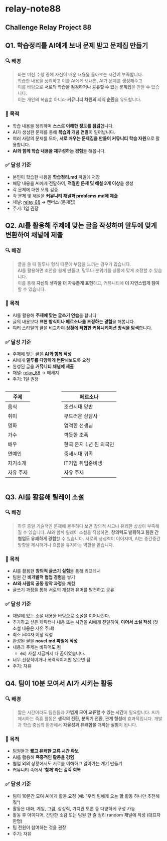 # relay-note88
## Challenge Relay Project 88
## Q1. 학습정리를 AI에게 보내 문제 받고 문제집 만들기

### 🔍 배경
> 바쁜 미션 수행 중에 자신이 배운 내용을 돌아보는 시간이 부족합니다.  
학습한 내용을 정리하고 이를 AI에게 보내면, AI가 문제를 생성해주고  
이를 바탕으로 **서로의 학습을 점검하거나 공유할 수 있는 문제집**을 만들 수 있습니다.  
이는 개인의 복습뿐 아니라 **커뮤니티 차원의 지식 순환**을 유도합니다.

### 🎯 목적
- 학습 내용을 정리하며 **스스로 이해한 정도를 점검**합니다.  
- AI가 생성한 문제를 통해 **복습과 개념 연결**이 일어납니다.  
- 여러 사람의 문제를 모아, **서로 배우는 문제집을 만들어 커뮤니티 학습 자원**으로 활용합니다.  
- **AI와 함께 학습 내용을 재구성하는 경험**을 해봅니다.

### ✅ 달성 기준
- 본인이 학습한 내용을 **학습정리.md** 파일에 저장
- 해당 내용을 AI에게 전달하여, **적절한 문제 및 해설 3개 이상**을 생성
- 각 문제에 대한 오류 검증
- 각 문제 및 해설을 **커뮤니티 채널과 problems.md에 제출**
- 채널: [relay_88](https://boostcampwm10-ch.slack.com/archives/C096DTG3VH8) -> 캔버스 (문제집)
- 주기: 1일 권장

## Q2. AI를 활용해 주제에 맞는 글을 작성하여 말투에 맞게 변환하여 채널에 제출

### 🔍 배경
> 글을 쓸 때 말투나 형식 때문에 부담을 느끼는 경우가 많습니다.  
AI를 활용하면 초안을 쉽게 만들고, 말투나 분위기를 상황에 맞게 조정할 수 있습니다.  
이를 통해 **자신의 생각을 더 자유롭게 표현**하고, 커뮤니티에 **더 자연스럽게 참여**할 수 있습니다.

### 🎯 목적
- AI를 활용해 **주제에 맞는 글쓰기 연습**을 합니다.  
- 글의 내용보다 **표현 방식이나 페르소나를 조정하는 경험**을 해봅니다.  
- 여러 스타일의 글을 비교하며 **상황에 적합한 커뮤니케이션 방식을 탐색**합니다.  

### ✅ 달성 기준
- 주제에 맞는 글을 **AI와 함께 작성**  
- AI에게 **말투를 다양하게 변환**해보도록 요청 
- 완성된 글을 **커뮤니티 채널에 제출**
- 채널: [relay_88](https://boostcampwm10-ch.slack.com/archives/C096DTG3VH8) -> 메세지
- 주기: 1일 권장

<div style="display: flex; gap: 100px;">
<div>

| 주제 |
| --- |
| 음식 |
| 취미 |
| 영화 |
| 가수 |
| 배우 |
| 연예인 |
| 자기소개 |
| 자유 주제 |
</div>
<div>

| 페르소나 |
| --- |
| 조선시대 양반 |
| 부드러운 상담사 |
| 엄격한 선생님 |
| 깍듯한 조폭 |
| 한국 온지 1년 된 외국인 |
| 중세시대 귀족 |
| IT기업 취업준비생 |
| 자유 주제 |
</div>
</div>

## Q3. AI를 활용해 릴레이 소설

### 🔍 배경  
> 하루 종일 기술적인 문제에 몰두하다 보면 창의적 사고나 유쾌한 상상이 부족해질 수 있습니다.
AI와 함께 릴레이 소설을 작성하면, **창의력도 발휘하고 팀원 간 협업도 유쾌하게 경험**할 수 있습니다.
서로의 상상력이 이어지며, AI는 중간중간 방향을 제시하거나 흐름을 유지하는 역할을 맡습니다.

### 🎯 목적  
- AI를 활용한 **창의적 글쓰기 실험**을 통해 리프레시
- 팀원 간 **비개발적 협업 경험**을 쌓기
- **AI와 사람의 공동 창작 과정**을 체험
- 글쓰기 과정을 통해 서로의 개성과 유머를 발견하고 공유

### ✅ 달성 기준
- 채널에 있는 소설 내용을 바탕으로 소설을 이어나간다.
- 추가하고 싶은 캐릭터나 내용 또는 사건을 AI에게 전달하여, **이어서 소설 작성** (첫 소설 내용은 자유 주제)
- 최소 500자 이상 작성
- 완성된 글을 **novel.md 파일에 작성**
- 내용과 주제는 바뀌어도 됨
  - ex) 사실 지금까지 다 꿈이었습니다.
- 너무 선정적이거나 폭력적이지만 않으면 됨
- 주기: 자유

## Q4. 팀이 10분 모여서 AI가 시키는 활동

### 🔍 배경
> 짧은 시간이라도 팀원들과 **가볍게 모여 교류할 수 있는 시간**이 필요합니다.
AI가 제시하는 즉흥 활동은 **생각의 전환, 분위기 전환, 관계 형성**에 효과적입니다.
개발과 학습 중심의 환경에서 **자율성과 유쾌함을 더하는 실험**이 됩니다.

### 🎯 목적
- 팀원들과 **짧고 유쾌한 교류 시간 확보**
- AI를 활용해 **즉흥적인 활동을 경험**
- 협업 외의 상황에서도 서로를 이해하고 알아가는 계기 만들기
- 커뮤니티 속에서 **'함께'라는 감각 회복**

### ✅ 달성 기준  
- 팀이 10분간 모여 AI에게 활동 요청 (예: "우리 팀에게 오늘 할 활동 하나만 추천해줘")  
- 활동은 대화, 게임, 그림, 상상력, 가치관 토론 등 다양하게 구성 가능  
- 활동 후 아이디어, 간단한 소감 또는 팀원 한 줄 정리 random 채널에 작성 (대표자 한명)
- 팀 전원이 참여하는 것을 권장
- 주기: 자유
